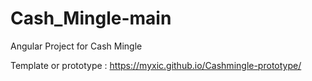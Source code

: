 # Cash_Mingle-main
 Angular Project for Cash Mingle
 
 
 Template or prototype : https://myxic.github.io/Cashmingle-prototype/
